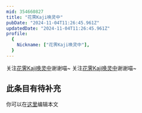 ```yaml
---
mid: 354660827
title: "花霁Kaji唤灵中"
pubDate: "2024-11-04T11:26:45.961Z"
updatedDate: "2024-11-04T11:26:45.961Z"
profile:
  {
    Nickname: ["花霁Kaji唤灵中"],
  }
---
```


关注[花霁Kaji唤灵中](https://space.bilibili.com/354660827)谢谢喵~ 关注[花霁Kaji唤灵中](https://space.bilibili.com/354660827)谢谢喵~

## 此条目有待补充
你可以在[这里](https://github.com/Yuhanawa/VTuber.ICU/edit/master/src/content/v/花霁Kaji唤灵中/index.md)编辑本文

